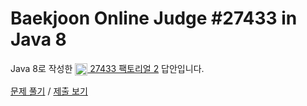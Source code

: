 # Baekjoon Online Judge #27433 in Java 8
Java 8로 작성한 [<img src="https://static.solved.ac/tier_small/1.svg" height="20" align="center">
27433 팩토리얼 2](https://www.acmicpc.net/problem/27433) 답안입니다.

[문제 풀기](https://www.acmicpc.net/problem/27433) /
[제출 보기](https://www.acmicpc.net/source/87210450)
